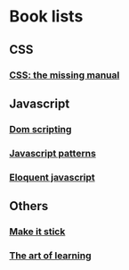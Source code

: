 # Book lists
## CSS

### [CSS: the missing manual](./css/missing-manual.md)



## Javascript

### [Dom scripting](./js/dom-scripting.md)
### [Javascript patterns](./design-patterns/guide.md)
### [Eloquent javascript](./js/eloquent-javascript.md)



## Others

### [Make it stick](./others/make-it-stick.md)
### [The art of learning](./others/the-art-of-learning.md)

